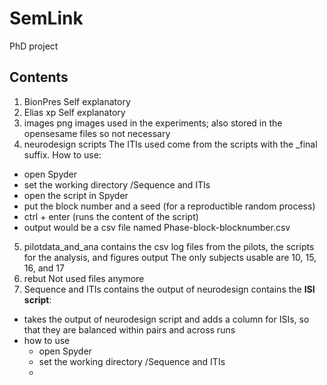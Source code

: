 # SemLink
PhD project
## Contents
1. BionPres
Self explanatory
2. Elias xp
Self explanatory
3. images png
images used in the experiments; also stored in the opensesame files so not necessary
4. neurodesign scripts
The ITIs used come from the scripts with the _final suffix.
How to use:
- open Spyder
- set the working directory /Sequence and ITIs
- open the script in Spyder
- put the block number and a seed (for a reproductible random process)
- ctrl + enter (runs the content of the script)
- output would be a csv file named Phase-block-blocknumber.csv
5. pilotdata_and_ana
contains the csv log files from the pilots, the scripts for the analysis, and figures output
The only subjects usable are 10, 15, 16, and 17
6. rebut
Not used files anymore
7. Sequence and ITIs
contains the output of neurodesign
contains the **ISI script**:
- takes the output of neurodesign script and adds a column for ISIs, so that they are balanced within pairs and across runs
- how to use
  - open Spyder
  - set the working directory /Sequence and ITIs
  - 

